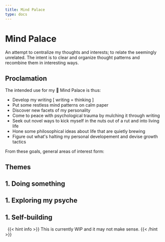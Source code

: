 ```yaml
---
title: Mind Palace
type: docs
---
```


# Mind Palace

An attempt to centralize my thoughts and interests; to relate the seemingly unrelated. The intent is to clear and organize thought patterns and recombine them in interesting ways.

## Proclamation

The intended use for my :european_castle: Mind Palace is thus:

+ Develop my writing [ writing = thinking ]
+ Put some restless mind patterns on calm paper
+ Discover new facets of my personality
+ Come to peace with psychological trauma by mulching it through writing
+ Seek out novel ways to kick myself in the nuts out of a rut and into living life
+ Hone some philosophical ideas about life that are quietly brewing
+ Figure out what's halting my personal developement and devise growth tactics

From these goals, general areas of interest form:

## Themes

## 1. Doing something
## 1. Exploring my psyche
## 1. Self-building  
&nbsp;
{{< hint info >}}
This is currently WIP and it may not make sense.
{{< /hint >}}

